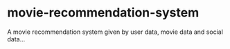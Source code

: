 movie-recommendation-system
===========================

A movie recommendation system given by user data, movie data and social data...
